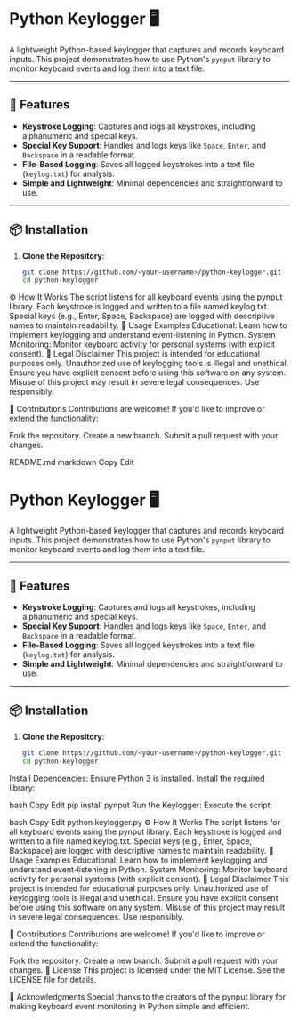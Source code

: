 # Python Keylogger 🖥️

A lightweight Python-based keylogger that captures and records keyboard inputs. This project demonstrates how to use Python's `pynput` library to monitor keyboard events and log them into a text file.

---

## 🚀 Features

- **Keystroke Logging**: Captures and logs all keystrokes, including alphanumeric and special keys.
- **Special Key Support**: Handles and logs keys like `Space`, `Enter`, and `Backspace` in a readable format.
- **File-Based Logging**: Saves all logged keystrokes into a text file (`keylog.txt`) for analysis.
- **Simple and Lightweight**: Minimal dependencies and straightforward to use.

---

## 📦 Installation

1. **Clone the Repository**:
   ```bash
   git clone https://github.com/<your-username>/python-keylogger.git
   cd python-keylogger


⚙️ How It Works
The script listens for all keyboard events using the pynput library.
Each keystroke is logged and written to a file named keylog.txt.
Special keys (e.g., Enter, Space, Backspace) are logged with descriptive names to maintain readability.
📝 Usage Examples
Educational: Learn how to implement keylogging and understand event-listening in Python.
System Monitoring: Monitor keyboard activity for personal systems (with explicit consent).
📖 Legal Disclaimer
This project is intended for educational purposes only. Unauthorized use of keylogging tools is illegal and unethical. Ensure you have explicit consent before using this software on any system. Misuse of this project may result in severe legal consequences. Use responsibly.

🤝 Contributions
Contributions are welcome! If you'd like to improve or extend the functionality:

Fork the repository.
Create a new branch.
Submit a pull request with your changes.



README.md
markdown
Copy
Edit
# Python Keylogger 🖥️

A lightweight Python-based keylogger that captures and records keyboard inputs. This project demonstrates how to use Python's `pynput` library to monitor keyboard events and log them into a text file.

---

## 🚀 Features

- **Keystroke Logging**: Captures and logs all keystrokes, including alphanumeric and special keys.
- **Special Key Support**: Handles and logs keys like `Space`, `Enter`, and `Backspace` in a readable format.
- **File-Based Logging**: Saves all logged keystrokes into a text file (`keylog.txt`) for analysis.
- **Simple and Lightweight**: Minimal dependencies and straightforward to use.

---

## 📦 Installation

1. **Clone the Repository**:
   ```bash
   git clone https://github.com/<your-username>/python-keylogger.git
   cd python-keylogger
Install Dependencies: Ensure Python 3 is installed. Install the required library:

bash
Copy
Edit
pip install pynput
Run the Keylogger: Execute the script:

bash
Copy
Edit
python keylogger.py
⚙️ How It Works
The script listens for all keyboard events using the pynput library.
Each keystroke is logged and written to a file named keylog.txt.
Special keys (e.g., Enter, Space, Backspace) are logged with descriptive names to maintain readability.
📝 Usage Examples
Educational: Learn how to implement keylogging and understand event-listening in Python.
System Monitoring: Monitor keyboard activity for personal systems (with explicit consent).
📖 Legal Disclaimer
This project is intended for educational purposes only. Unauthorized use of keylogging tools is illegal and unethical. Ensure you have explicit consent before using this software on any system. Misuse of this project may result in severe legal consequences. Use responsibly.

🤝 Contributions
Contributions are welcome! If you'd like to improve or extend the functionality:

Fork the repository.
Create a new branch.
Submit a pull request with your changes.
📜 License
This project is licensed under the MIT License. See the LICENSE file for details.

🌟 Acknowledgments
Special thanks to the creators of the pynput library for making keyboard event monitoring in Python simple and efficient.
